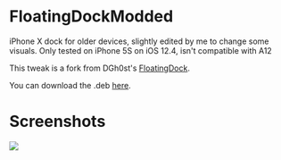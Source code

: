 # FloatingDockModded
iPhone X dock for older devices, slightly edited by me to change some visuals. Only tested on iPhone 5S on iOS 12.4, isn't compatible with A12

This tweak is a fork from DGh0st's [FloatingDock](https://github.com/DGh0st/FloatingDock).

You can download the .deb [here](https://github.com/s0m3guy2004/FloatingDockModded/releases).
# Screenshots
<img src="https://github.com/s0m3guy2004/FloatingDockModded/blob/master/Resources/defaultdock.png" />
